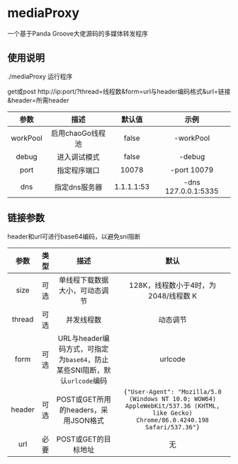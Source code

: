 # mediaProxy
一个基于Panda Groove大佬源码的多媒体转发程序

## 使用说明
./mediaProxy 运行程序

get或post http://ip:port/?thread=线程数&form=url与header编码格式&url=链接&header=所需header

<table>
  <thead>
    <tr>
      <th style="text-align:center;">参数</th>
      <th style="text-align:center;">描述</th>
      <th style="text-align:center;">默认值</th>
      <th style="text-align:center;">示例</th>
    </tr>
  </thead>
  <tbody>
    <tr>
      <td style="text-align:center;">workPool</td>
      <td style="text-align:center;">启用chaoGo线程池</td>
      <td style="text-align:center;">false</td>
      <td style="text-align:center;">-workPool</td>
    </tr>
    <tr>
      <td style="text-align:center;">debug</td>
      <td style="text-align:center;">进入调试模式</td>
      <td style="text-align:center;">false</td>
      <td style="text-align:center;">-debug</td>
    </tr>
    <tr>
      <td style="text-align:center;">port</td>
      <td style="text-align:center;">指定程序端口</td>
      <td style="text-align:center;">10078</td>
      <td style="text-align:center;">-port 10079</td>
    </tr>
    <tr>
      <td style="text-align:center;">dns</td>
      <td style="text-align:center;">指定dns服务器</td>
      <td style="text-align:center;">1.1.1.1:53</td>
      <td style="text-align:center;">-dns 127.0.0.1:5335</td>
    </tr>
  </tbody>
</table>

## 链接参数
header和url可进行base64编码，以避免sni阻断
<table>
  <thead>
    <tr>
      <th style="text-align:center;">参数</th>
      <th style="text-align:center;">类型</th>
      <th style="text-align:center;">描述</th>
      <th style="text-align:center;">默认</th>
    </tr>
  </thead>
  <tbody>
    <tr>
      <td style="text-align:center;">size</td>
      <td style="text-align:center;">可选</td>
      <td style="text-align:center;">单线程下载数据大小，可动态调节</td>
      <td style="text-align:center;">128K，线程数小于4时，为 2048/线程数 K</td>
    </tr>
    <tr>
      <td style="text-align:center;">thread</td>
      <td style="text-align:center;">可选</td>
      <td style="text-align:center;">并发线程数</td>
      <td style="text-align:center;">动态调节</td>
    </tr>
    <tr>
      <td style="text-align:center;">form</td>
      <td style="text-align:center;">可选</td>
      <td style="text-align:center;">URL与header编码方式，可指定为<code>base64</code>，防止某些SNI阻断，默认<code>urlcode</code>编码</td>
      <td style="text-align:center;">urlcode</td>
    </tr>
    <tr>
      <td style="text-align:center;">header</td>
      <td style="text-align:center;">可选</td>
      <td style="text-align:center;">POST或GET所用的headers，采用JSON格式</td>
      <td style="text-align:center;"><code>{"User-Agent": "Mozilla/5.0 (Windows NT 10.0; WOW64) AppleWebKit/537.36 (KHTML, like Gecko) Chrome/86.0.4240.198 Safari/537.36"}</code></td>
    </tr>
    <tr>
      <td style="text-align:center;">url</td>
      <td style="text-align:center;">必要</td>
      <td style="text-align:center;">POST或GET的目标地址</td>
      <td style="text-align:center;">无</td>
    </tr>
  </tbody>
</table>

